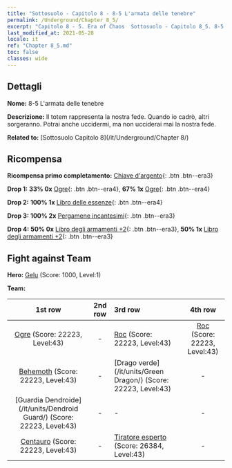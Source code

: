 ```yaml
---
title: "Sottosuolo - Capitolo 8 - 8-5 L'armata delle tenebre"
permalink: /Underground/Chapter 8_5/
excerpt: "Capitolo 8 - 5. Era of Chaos  Sottosuolo - Capitolo 8_5. 8-5 L'armata delle tenebre"
last_modified_at: 2021-05-28
locale: it
ref: "Chapter 8_5.md"
toc: false
classes: wide
---
```


## Dettagli

 **Nome:** 8-5 L'armata delle tenebre

 **Descrizione:** Il totem rappresenta la nostra fede. Quando io cadrò, altri sorgeranno. Potrai anche uccidermi, ma non ucciderai mai la nostra fede.

 **Related to:** [Sottosuolo Capitolo 8](/it/Underground/Chapter 8/)

## Ricompensa

 **Ricompensa primo completamento:** [Chiave d'argento](/ItemsIT/con_693/){: .btn .btn--era3}

 **Drop 1:** **33% 0x** [Ogre](/ItemsIT/unt_220/){: .btn .btn--era4}, **67% 1x** [Ogre](/ItemsIT/unt_220/){: .btn .btn--era4}

 **Drop 2:** **100% 1x** [Libro delle essenze](/ItemsIT/mat_39/){: .btn .btn--era4}

 **Drop 3:** **100% 2x** [Pergamene incantesimi](/ItemsIT/con_694/){: .btn .btn--era3}

 **Drop 4:** **50% 0x** [Libro degli armamenti +2](/ItemsIT/mat_32/){: .btn .btn--era3}, **50% 1x** [Libro degli armamenti +2](/ItemsIT/mat_32/){: .btn .btn--era3}


## Fight against Team
 **Hero:** [Gelu](/it/heroes/Gelu/) (Score: 1000, Level:1)

 **Team:**


  | 1st row | 2nd row | 3rd row | 4th row |
  |:----:|:----:|:----|:----:|
  | [Ogre](/it/units/Ogre/) (Score: 22223, Level:43)  | - | [Roc](/it/units/Roc/) (Score: 22223, Level:43)  | [Roc](/it/units/Roc/) (Score: 22223, Level:43)  |
  | [Behemoth](/it/units/Behemoth/) (Score: 22223, Level:43)  | - | [Drago verde](/it/units/Green Dragon/) (Score: 22223, Level:43)  | - |
  | [Guardia Dendroide](/it/units/Dendroid Guard/) (Score: 22223, Level:43)  | - | - | - |
  | [Centauro](/it/units/Centaur/) (Score: 22223, Level:43)  | - | [Tiratore esperto](/it/units/Sharpshooter/) (Score: 26384, Level:43)  | - |


